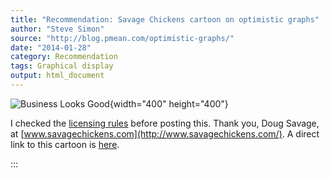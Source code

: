 ```yaml
---
title: "Recommendation: Savage Chickens cartoon on optimistic graphs"
author: "Steve Simon"
source: "http://blog.pmean.com/optimistic-graphs/"
date: "2014-01-28"
category: Recommendation
tags: Graphical display
output: html_document
---
```


![Business Looks
Good](https://www.savagechickens.com/wp-content/uploads/chickengraphs.jpg){width="400"
height="400"}

I checked the [licensing rules](http://www.savagechickens.com/rates)
before posting this. Thank you, Doug Savage, at
[www.savagechickens.com](http://www.savagechickens.com/). A direct link
to this cartoon is
[here](http://www.savagechickens.com/2014/01/business-looks-good.html).

<!---more--->

:::

